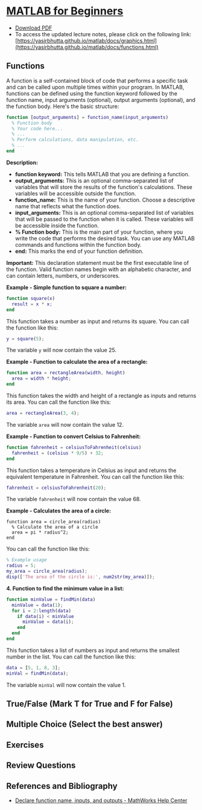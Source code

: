 # [MATLAB for Beginners](https://yasirbhutta.github.io/matlab/)

- [Download PDF](https://yasirbhutta.github.io/matlab/docs/functions.pdf)  
- To access the updated lecture notes, please click on the following link:
[https://yasirbhutta.github.io/matlab/docs/graphics.html](https://yasirbhutta.github.io/matlab/docs/functions.html)

## Functions

A function is a self-contained block of code that performs a specific task and can be called upon multiple times within your program. In MATLAB, functions can be defined using the function keyword followed by the function name, input arguments (optional), output arguments (optional), and the function body. Here's the basic structure:

```matlab
function [output_arguments] = function_name(input_arguments)
  % Function body
  % Your code here...
  % ...
  % Perform calculations, data manipulation, etc.
  % ...
end
```

**Description:**

- **function keyword:** This tells MATLAB that you are defining a function.
- **output_arguments:** This is an optional comma-separated list of variables that will store the results of the function's calculations. These variables will be accessible outside the function.
- **function_name:** This is the name of your function. Choose a descriptive name that reflects what the function does.
- **input_arguments:** This is an optional comma-separated list of variables that will be passed to the function when it is called. These variables will be accessible inside the function.
- **% Function body:** This is the main part of your function, where you write the code that performs the desired task. You can use any MATLAB commands and functions within the function body.
- **end:** This marks the end of your function definition.

**Important:** This declaration statement must be the first executable line of the function. Valid function names begin with an alphabetic character, and can contain letters, numbers, or underscores.

**Example - Simple function to square a number:**

```MATLAB
function square(x)
  result = x * x;
end
```

This function takes a number as input and returns its square. You can call the function like this:

```MATLAB
y = square(5);
```

The variable `y` will now contain the value 25.

**Example - Function to calculate the area of a rectangle:**

```MATLAB
function area = rectangleArea(width, height)
  area = width * height;
end
```

This function takes the width and height of a rectangle as inputs and returns its area. You can call the function like this:

```MATLAB
area = rectangleArea(3, 4);
```

The variable `area` will now contain the value 12.

**Example - Function to convert Celsius to Fahrenheit:**

```MATLAB
function fahrenheit = celsiusToFahrenheit(celsius)
  fahrenheit = (celsius * 9/5) + 32;
end
```

This function takes a temperature in Celsius as input and returns the equivalent temperature in Fahrenheit. You can call the function like this:

```MATLAB
fahrenheit = celsiusToFahrenheit(20);
```

The variable `fahrenheit` will now contain the value 68.

**Example - Calculates the area of a circle:**

```matalb
function area = circle_area(radius)
  % Calculate the area of a circle
  area = pi * radius^2;
end
```

You can call the function like this:

```matlab
% Example usage
radius = 5;
my_area = circle_area(radius);
disp(['The area of the circle is:', num2str(my_area)]);
```

**4. Function to find the minimum value in a list:**

```MATLAB
function minValue = findMin(data)
  minValue = data(1);
  for i = 2:length(data)
    if data(i) < minValue
      minValue = data(i);
    end
  end
end
```

This function takes a list of numbers as input and returns the smallest number in the list. You can call the function like this:

```MATLAB
data = [5, 1, 8, 3];
minVal = findMin(data);
```

The variable `minVal` will now contain the value 1.

## True/False (Mark T for True and F for False)

## Multiple Choice (Select the best answer)

## Exercises

## Review Questions

## References and Bibliography

- [Declare function name, inputs, and outputs - MathWorks Help Center](https://www.mathworks.com/help/matlab/ref/function.html#d126e545467)
